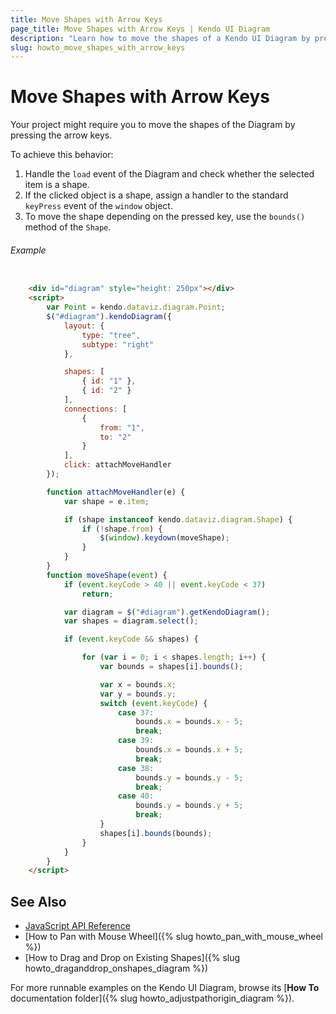 ```yaml
---
title: Move Shapes with Arrow Keys
page_title: Move Shapes with Arrow Keys | Kendo UI Diagram
description: "Learn how to move the shapes of a Kendo UI Diagram by pressing the keyboard arrow keys."
slug: howto_move_shapes_with_arrow_keys
---
```


# Move Shapes with Arrow Keys

Your project might require you to move the shapes of the Diagram by pressing the arrow keys.

To achieve this behavior:
1. Handle the `load` event of the Diagram and check whether the selected item is a shape.
2. If the clicked object is a shape, assign a handler to the standard `keyPress` event of the `window` object.
3. To move the shape depending on the pressed key, use the `bounds()` method of the `Shape`.

###### Example

```html

    <div id="diagram" style="height: 250px"></div>
    <script>
        var Point = kendo.dataviz.diagram.Point;
        $("#diagram").kendoDiagram({
            layout: {
                type: "tree",
                subtype: "right"
            },

            shapes: [
                { id: "1" },
                { id: "2" }
            ],
            connections: [
                {
                    from: "1",
                    to: "2"
                }
            ],
            click: attachMoveHandler
        });

        function attachMoveHandler(e) {
            var shape = e.item;

            if (shape instanceof kendo.dataviz.diagram.Shape) {
                if (!shape.from) {
                    $(window).keydown(moveShape);
                }
            }
        }
        function moveShape(event) {
            if (event.keyCode > 40 || event.keyCode < 37)
                return;

            var diagram = $("#diagram").getKendoDiagram();
            var shapes = diagram.select();

            if (event.keyCode && shapes) {

                for (var i = 0; i < shapes.length; i++) {
                    var bounds = shapes[i].bounds();

                    var x = bounds.x;
                    var y = bounds.y;
                    switch (event.keyCode) {
                        case 37:
                            bounds.x = bounds.x - 5;
                            break;
                        case 39:
                            bounds.x = bounds.x + 5;
                            break;
                        case 38:
                            bounds.y = bounds.y - 5;
                            break;
                        case 40:
                            bounds.y = bounds.y + 5;
                            break;
                    }
                    shapes[i].bounds(bounds);
                }
            }
        }
    </script>

```

## See Also

* [JavaScript API Reference](/api/javascript/dataviz/ui/diagram)
* [How to Pan with Mouse Wheel]({% slug howto_pan_with_mouse_wheel %})
* [How to Drag and Drop on Existing Shapes]({% slug howto_draganddrop_onshapes_diagram %})

For more runnable examples on the Kendo UI Diagram, browse its [**How To** documentation folder]({% slug howto_adjustpathorigin_diagram %}).

